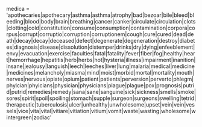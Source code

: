 medica = 'apothecaries|apothecary|asthma|asthma|atrophy|bad|bezoar|bile|bleed|bleeding|blood|body|brain|breathing|cancer|canker|circulate|circulation|clots|clotting|cold|constitution|consume|consumption|contamination|corpora|corpus|corrupt|corruptio|corruption|corruptionem|cough|cure|cured|dead|death|decay|decay|deceased|defect|degenerate|degeneration|destroy|diabetes|diagnosis|disease|dissolution|distemper|drinks|dry|dying|enfeeblement|envy|evacuation|exercise|faculties|fatal|fatality|fever|fiber|fog|healthy|heart|hemorrhage|hepatitis|herb|herbs|hot|hysteria|illness|impairment|inanition|insane|jealousy|languish|leech|leeches|liver|lung|malaria|medical|medicine|medicines|melancholy|miasma|mind|moist|morbid|mortal|mortality|mouth|nerves|nervous|opiate|opium|patient|patients|perversion|perverto|phlegm|phyician|phyicians|physician|physicians|plague|plague|pox|prognosis|putrid|putrid|remedies|remedy|sana|sane|sanguine|sick|sickness|smells|smoke|sores|spirit|spoil|spoiling|stomach|supple|surgeon|surgeons|swelling|tetrid|therapeutic|tuberculosis|ulcer|unhealthy|unwholesome|upset|vein|vein|vessels|vice|vita|vital|vitiare|vitiation|vitium|vomit|waste|wasting|wholesome|wintergreen|zodiac'
